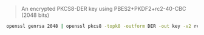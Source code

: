 > An encrypted PKCS8-DER key using PBES2+PKDF2+rc2-40-CBC (2048 bits)

```sh
openssl genrsa 2048 | openssl pkcs8 -topk8 -outform DER -out key -v2 rc2-40 -passout pass:password
```
